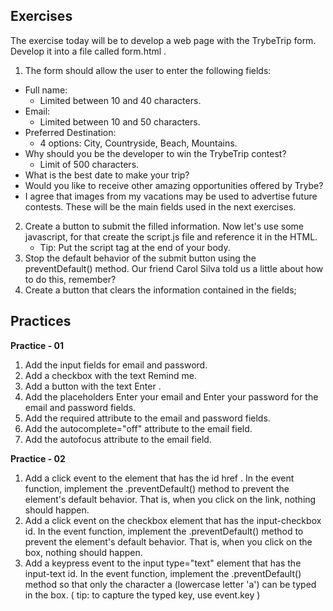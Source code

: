 ## Exercises

The exercise today will be to develop a web page with the TrybeTrip form. Develop it into a file called form.html .
1. The form should allow the user to enter the following fields:
* Full name:
	* Limited between 10 and 40 characters.
* Email:
	* Limited between 10 and 50 characters.
* Preferred Destination:
	* 4 options: City, Countryside, Beach, Mountains.
* Why should you be the developer to win the TrybeTrip contest?
	* Limit of 500 characters.
* What is the best date to make your trip?
* Would you like to receive other amazing opportunities offered by Trybe?
* I agree that images from my vacations may be used to advertise future contests.
These will be the main fields used in the next exercises.
2. Create a button to submit the filled information.
Now let's use some javascript, for that create the script.js file and reference it in the HTML.
	* Tip: Put the script tag at the end of your body.
3. Stop the default behavior of the submit button using the preventDefault() method. Our friend Carol Silva told us a little about how to do this, remember?
4. Create a button that clears the information contained in the fields;

## Practices

**Practice - 01**
1. Add the input fields for email and password.
2. Add a checkbox with the text Remind me.
3. Add a button with the text Enter .
4. Add the placeholders Enter your email and Enter your password for the email and password fields.
5. Add the required attribute to the email and password fields.
6. Add the autocomplete="off" attribute to the email field.
7. Add the autofocus attribute to the email field.

**Practice - 02**
1. Add a click event to the element that has the id href . In the event function, implement the .preventDefault() method to prevent the element's default behavior. That is, when you click on the link, nothing should happen.
2. Add a click event on the checkbox element that has the input-checkbox id. In the event function, implement the .preventDefault() method to prevent the element's default behavior. That is, when you click on the box, nothing should happen.
3. Add a keypress event to the input type="text" element that has the input-text id. In the event function, implement the .preventDefault() method so that only the character a (lowercase letter 'a') can be typed in the box. ( tip: to capture the typed key, use event.key )
